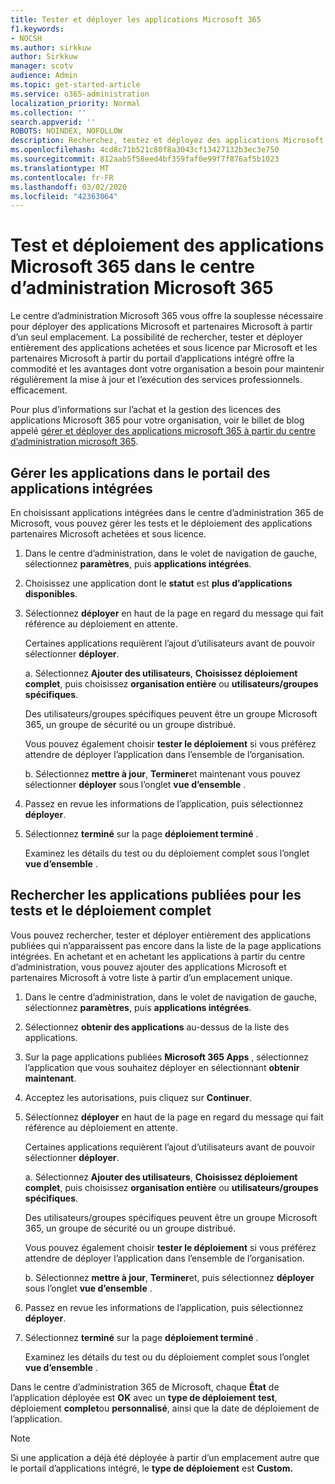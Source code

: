 ```yaml
---
title: Tester et déployer les applications Microsoft 365
f1.keywords:
- NOCSH
ms.author: sirkkuw
author: Sirkkuw
manager: scotv
audience: Admin
ms.topic: get-started-article
ms.service: o365-administration
localization_priority: Normal
ms.collection: ''
search.appverid: ''
ROBOTS: NOINDEX, NOFOLLOW
description: Recherchez, testez et déployez des applications Microsoft Partner et Microsoft pour les utilisateurs et les groupes de votre organisation à partir du portail d’applications intégré dans le centre d’administration 365 de Microsoft.
ms.openlocfilehash: 4cd8c71b521c80f8a3043cf13427132b3ec3e750
ms.sourcegitcommit: 812aab5f58eed4bf359faf0e99f7f876af5b1023
ms.translationtype: MT
ms.contentlocale: fr-FR
ms.lasthandoff: 03/02/2020
ms.locfileid: "42363064"
---
```

# <a name="test-and-deploy-microsoft-365-apps-in-the-microsoft-365-admin-center"></a>Test et déploiement des applications Microsoft 365 dans le centre d’administration Microsoft 365

Le centre d’administration Microsoft 365 vous offre la souplesse nécessaire pour déployer des applications Microsoft et partenaires Microsoft à partir d’un seul emplacement. La possibilité de rechercher, tester et déployer entièrement des applications achetées et sous licence par Microsoft et les partenaires Microsoft à partir du portail d’applications intégré offre la commodité et les avantages dont votre organisation a besoin pour maintenir régulièrement la mise à jour et l’exécution des services professionnels. efficacement.  

Pour plus d’informations sur l’achat et la gestion des licences des applications Microsoft 365 pour votre organisation, voir le billet de blog appelé [gérer et déployer des applications microsoft 365 à partir du centre d’administration microsoft 365](https://techcommunity.microsoft.com/t5/microsoft-365-blog/manage-and-deploy-microsoft-365-apps-from-the-microsoft-365/ba-p/1194324).
  
## <a name="manage-apps-in-the-integrated-apps-portal"></a>Gérer les applications dans le portail des applications intégrées

En choisissant applications intégrées dans le centre d’administration 365 de Microsoft, vous pouvez gérer les tests et le déploiement des applications partenaires Microsoft achetées et sous licence. 

1. Dans le centre d’administration, dans le volet de navigation de gauche, sélectionnez **paramètres**, puis **applications intégrées**. 

2. Choisissez une application dont le **statut** est **plus d’applications disponibles**.

3. Sélectionnez **déployer** en haut de la page en regard du message qui fait référence au déploiement en attente.

    Certaines applications requièrent l’ajout d’utilisateurs avant de pouvoir sélectionner **déployer**.

    a. Sélectionnez **Ajouter des utilisateurs**, **Choisissez déploiement complet**, puis choisissez **organisation entière** ou **utilisateurs/groupes spécifiques**.

    Des utilisateurs/groupes spécifiques peuvent être un groupe Microsoft 365, un groupe de sécurité ou un groupe distribué.

    Vous pouvez également choisir **tester le déploiement** si vous préférez attendre de déployer l’application dans l’ensemble de l’organisation.

    b. Sélectionnez **mettre à jour**, **Terminer**et maintenant vous pouvez sélectionner **déployer** sous l’onglet **vue d’ensemble** .  

4. Passez en revue les informations de l’application, puis sélectionnez **déployer**. 

5. Sélectionnez **terminé** sur la page **déploiement terminé** . 

    Examinez les détails du test ou du déploiement complet sous l’onglet **vue d’ensemble** .

## <a name="find-published-apps-for-test-and-full-deployment"></a>Rechercher les applications publiées pour les tests et le déploiement complet 

Vous pouvez rechercher, tester et déployer entièrement des applications publiées qui n’apparaissent pas encore dans la liste de la page applications intégrées. En achetant et en achetant les applications à partir du centre d’administration, vous pouvez ajouter des applications Microsoft et partenaires Microsoft à votre liste à partir d’un emplacement unique.

1. Dans le centre d’administration, dans le volet de navigation de gauche, sélectionnez **paramètres**, puis **applications intégrées**. 

2. Sélectionnez **obtenir des applications** au-dessus de la liste des applications.

3. Sur la page applications publiées **Microsoft 365 Apps** , sélectionnez l’application que vous souhaitez déployer en sélectionnant **obtenir maintenant**.

4. Acceptez les autorisations, puis cliquez sur **Continuer**.

5. Sélectionnez **déployer** en haut de la page en regard du message qui fait référence au déploiement en attente.

    Certaines applications requièrent l’ajout d’utilisateurs avant de pouvoir sélectionner **déployer**.

    a. Sélectionnez **Ajouter des utilisateurs**, **Choisissez déploiement complet**, puis choisissez **organisation entière** ou **utilisateurs/groupes spécifiques**.

    Des utilisateurs/groupes spécifiques peuvent être un groupe Microsoft 365, un groupe de sécurité ou un groupe distribué.

    Vous pouvez également choisir **tester le déploiement** si vous préférez attendre de déployer l’application dans l’ensemble de l’organisation.

    b. Sélectionnez **mettre à jour**, **Terminer**et, puis sélectionnez **déployer** sous l’onglet **vue d’ensemble** .  

6. Passez en revue les informations de l’application, puis sélectionnez **déployer**. 

7. Sélectionnez **terminé** sur la page **déploiement terminé** . 

    Examinez les détails du test ou du déploiement complet sous l’onglet **vue d’ensemble** .

Dans le centre d’administration 365 de Microsoft, chaque **État** de l’application déployée est **OK** avec un **type de déploiement** **test**, déploiement **complet**ou **personnalisé**, ainsi que la date de déploiement de l’application.

> [!NOTE]
> Si une application a déjà été déployée à partir d’un emplacement autre que le portail d’applications intégré, le **type de déploiement** est **Custom.**
  